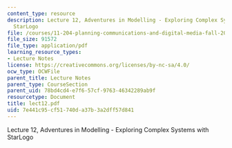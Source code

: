```yaml
---
content_type: resource
description: Lecture 12, Adventures in Modelling - Exploring Complex Systems with
  StarLogo
file: /courses/11-204-planning-communications-and-digital-media-fall-2004/7e441c95cf51740da37b3a2dff57d841_lect12.pdf
file_size: 91572
file_type: application/pdf
learning_resource_types:
- Lecture Notes
license: https://creativecommons.org/licenses/by-nc-sa/4.0/
ocw_type: OCWFile
parent_title: Lecture Notes
parent_type: CourseSection
parent_uid: 78bd4cd4-e7f6-57cf-9763-46342289ab9f
resourcetype: Document
title: lect12.pdf
uid: 7e441c95-cf51-740d-a37b-3a2dff57d841
---
```

Lecture 12, Adventures in Modelling - Exploring Complex Systems with StarLogo